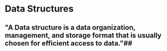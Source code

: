 # Data Structures

## "A Data structure is a data organization, management, and storage format that is usually chosen for efficient access to data."##
